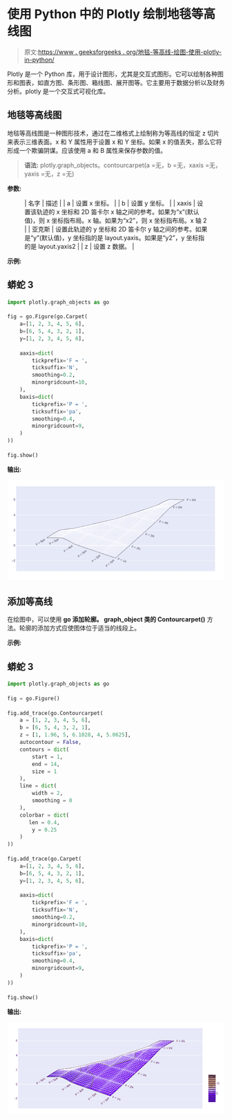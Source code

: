 # 使用 Python 中的 Plotly 绘制地毯等高线图

> 原文:[https://www . geeksforgeeks . org/地毯-等高线-绘图-使用-plotly-in-python/](https://www.geeksforgeeks.org/carpet-contour-plot-using-plotly-in-python/)

Plotly 是一个 Python 库，用于设计图形，尤其是交互式图形。它可以绘制各种图形和图表，如直方图、条形图、箱线图、展开图等。它主要用于数据分析以及财务分析。plotly 是一个交互式可视化库。

## 地毯等高线图

地毯等高线图是一种图形技术，通过在二维格式上绘制称为等高线的恒定 z 切片来表示三维表面。x 和 Y 属性用于设置 x 和 Y 坐标。如果 x 的值丢失，那么它将形成一个欺骗阴谋。应该使用 a 和 B 属性来保存参数的值。

> **语法:** plotly.graph_objects。contourcarpet(a =无，b =无，xaxis =无，yaxis =无，z =无)

**参数:**

<figure class="table">

| 名字 | 描述 |
| a | 设置 x 坐标。 |
| b | 设置 y 坐标。 |
| xaxis | 设置该轨迹的 x 坐标和 2D 笛卡尔 x 轴之间的参考。如果为“x”(默认值)，则 x 坐标指布局。x 轴。如果为“x2”，则 x 坐标指布局。x 轴 2 |
| 亚克斯 | 设置此轨迹的 y 坐标和 2D 笛卡尔 y 轴之间的参考。如果是“y”(默认值)，y 坐标指的是 layout.yaxis。如果是“y2”，y 坐标指的是 layout.yaxis2 |
| z | 设置 z 数据。 |

</figure>

**示例:**

## 蟒蛇 3

```py
import plotly.graph_objects as go

fig = go.Figure(go.Carpet(
    a=[1, 2, 3, 4, 5, 6],
    b=[6, 5, 4, 3, 2, 1],
    y=[1, 2, 3, 4, 5, 6],

    aaxis=dict(
        tickprefix='F = ',
        ticksuffix='N',
        smoothing=0.2,
        minorgridcount=10,
    ),
    baxis=dict(
        tickprefix='P = ',
        ticksuffix='pa',
        smoothing=0.4,
        minorgridcount=9,
    )
))

fig.show()
```

**输出:**

![](img/3552a9cc643f5604afa9c79bb968c176.png)

## 添加等高线

在绘图中，可以使用 **go 添加轮廓。 **graph_object** 类的 Contourcarpet()** 方法。轮廓的添加方式应使图体位于适当的线段上。

**示例:**

## 蟒蛇 3

```py
import plotly.graph_objects as go

fig = go.Figure()

fig.add_trace(go.Contourcarpet(
    a = [1, 2, 3, 4, 5, 6],
    b = [6, 5, 4, 3, 2, 1],
    z = [1, 1.96, 5, 6.1028, 4, 5.0625],
    autocontour = False,
    contours = dict(
        start = 1,
        end = 14,
        size = 1
    ),
    line = dict(
        width = 2,
        smoothing = 0
    ),
    colorbar = dict(
       len = 0.4,
        y = 0.25
    )
))

fig.add_trace(go.Carpet(
    a=[1, 2, 3, 4, 5, 6],
    b=[6, 5, 4, 3, 2, 1],
    y=[1, 2, 3, 4, 5, 6],

    aaxis=dict(
        tickprefix='F = ',
        ticksuffix='N',
        smoothing=0.2,
        minorgridcount=10,
    ),
    baxis=dict(
        tickprefix='P = ',
        ticksuffix='pa',
        smoothing=0.4,
        minorgridcount=9,
    )
))

fig.show()
```

**输出:**

![](img/83269e1586f7577c3252f27fe5e4aaf8.png)